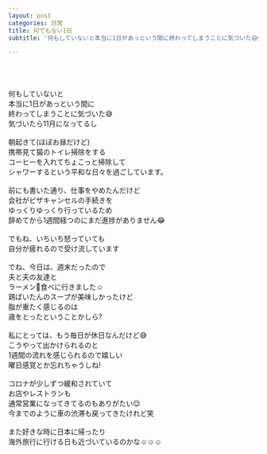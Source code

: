 ```yaml
---
layout: post
categories: 日常
title: 何でもない1日
subtitle: '何もしていないと本当に1日があっという間に終わってしまうことに気づいた😅気づいたら11月になってるし'

---
```

<br>
<br>
<br>
何もしていないと<br>
本当に1日があっという間に<br>
終わってしまうことに気づいた😅<br>
気づいたら11月になってるし<br>
<br>
朝起きて(ほぼお昼だけど)<br>
携帯見て猫のトイレ掃除をする<br>
コーヒーを入れてちょこっと掃除して<br>
シャワーするという平和な日々を過ごしています。<br>
<br>
前にも書いた通り、仕事をやめたんだけど<br>
会社がビザキャンセルの手続きを<br>
ゆっくりゆっくり行っているため<br>
辞めてから1週間経つのにまだ進捗がありません😂<br>
<br>
でもね、いちいち怒っていても<br>
自分が疲れるので受け流しています<br>
<br>
でね、今日は、週末だったので<br>
夫と夫の友達と<br>
ラーメン🍜食べに行きました☺️<br>
鶏ぱいたんのスープが美味しかったけど<br>
脂が重たく感じるのは<br>
歳をとったということかしら?<br>
<br>
私にとっては、もう毎日が休日なんだけど😅<br>
こうやって出かけられるのと<br>
1週間の流れを感じられるので嬉しい<br>
曜日感覚とか忘れちゃうしね!<br>
<br>
コロナが少しずつ緩和されていて<br>
お店やレストランも<br>
通常営業になってきてるのもありがたい😌<br>
今までのように車の渋滞も戻ってきたけれど笑<br>
<br>
また好きな時に日本に帰ったり<br>
海外旅行に行ける日も近づいているのかな☺️☺️☺️<br>
<br>
<br>
<br>
